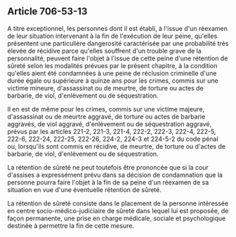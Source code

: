 Article 706-53-13
----
A titre exceptionnel, les personnes dont il est établi, à l'issue d'un réexamen
de leur situation intervenant à la fin de l'exécution de leur peine, qu'elles
présentent une particulière dangerosité caractérisée par une probabilité très
élevée de récidive parce qu'elles souffrent d'un trouble grave de la
personnalité, peuvent faire l'objet à l'issue de cette peine d'une rétention de
sûreté selon les modalités prévues par le présent chapitre, à la condition
qu'elles aient été condamnées à une peine de réclusion criminelle d'une durée
égale ou supérieure à quinze ans pour les crimes, commis sur une victime
mineure, d'assassinat ou de meurtre, de torture ou actes de barbarie, de viol,
d'enlèvement ou de séquestration.

Il en est de même pour les crimes, commis sur une victime majeure, d'assassinat
ou de meurtre aggravé, de torture ou actes de barbarie aggravés, de viol
aggravé, d'enlèvement ou de séquestration aggravé, prévus par les articles
221-2, 221-3, 221-4, 222-2, 222-3, 222-4, 222-5, 222-6, 222-24, 222-25, 222-26,
224-2, 224-3 et 224-5-2 du code pénal ou, lorsqu'ils sont commis en récidive, de
meurtre, de torture ou d'actes de barbarie, de viol, d'enlèvement ou de
séquestration.

La rétention de sûreté ne peut toutefois être prononcée que si la cour d'assises
a expressément prévu dans sa décision de condamnation que la personne pourra
faire l'objet à la fin de sa peine d'un réexamen de sa situation en vue d'une
éventuelle rétention de sûreté.

La rétention de sûreté consiste dans le placement de la personne intéressée en
centre socio-médico-judiciaire de sûreté dans lequel lui est proposée, de façon
permanente, une prise en charge médicale, sociale et psychologique destinée à
permettre la fin de cette mesure.
